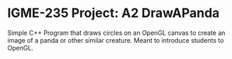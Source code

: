 # IGME-235 Project: A2 DrawAPanda
Simple C++ Program that draws circles on an OpenGL canvas to create an image of a panda or other similar creature. Meant to introduce students to OpenGL. 
